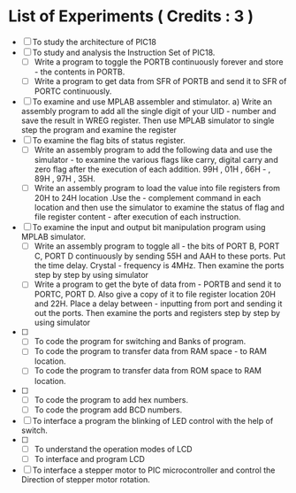# List of Experiments ( Credits : 3 )

- [ ] To study the architecture of PIC18
- [ ] To study and analysis the Instruction Set of PIC18.
  - [ ] Write a program to toggle the PORTB continuously forever and store - the contents in PORTB.
  - [ ] Write a program to get data from SFR of PORTB and send it to SFR of PORTC continuously.
- [ ] To examine and use MPLAB assembler and stimulator. a) Write an assembly program to add all the single digit of your UID - number and save the result in WREG register. Then use MPLAB simulator to single step the program and examine the register
- [ ] To examine the flag bits of status register.
  - [ ] Write an assembly program to add the following data and use the simulator - to examine the various flags like carry, digital carry and zero flag after the execution of each addition. 99H , 01H , 66H - , 89H , 97H , 35H.
  - [ ] Write an assembly program to load the value into file registers from 20H to 24H location .Use the - complement command in each location and then use the simulator to examine the status of flag and file register content - after execution of each instruction.
- [ ] To examine the input and output bit manipulation program using MPLAB simulator.
  - [ ] Write an assembly program to toggle all - the bits of PORT B, PORT C, PORT D continuously by sending 55H and AAH to these ports. Put the time delay. Crystal - frequency is 4MHz. Then examine the ports step by step by using simulator
  - [ ] Write a program to get the byte of data from - PORTB and send it to PORTC, PORT D. Also give a copy of it to file register location 20H and 22H. Place a delay between - inputting from port and sending it out the ports. Then examine the ports and registers step by step by using simulator
- [ ]
  - [ ] To code the program for switching and Banks of program.
  - [ ] To code the program to transfer data from RAM space - to RAM location.
  - [ ] To code the program to transfer data from ROM space to RAM location.
- [ ]
  - [ ] To code the program to add hex numbers.
  - [ ] To code the program add BCD numbers.
- [ ] To interface a program the blinking of LED control with the help of switch.
- [ ]
  - [ ] To understand the operation modes of LCD
  - [ ] To interface and program LCD
- [ ] To interface a stepper motor to PIC microcontroller and control the Direction of stepper motor rotation.
